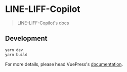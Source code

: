 # LINE-LIFF-Copilot

> LINE-LIFF-Copilot&#39;s docs

## Development

```bash
yarn dev
yarn build
```

For more details, please head VuePress's [documentation](https://v1.vuepress.vuejs.org/).

